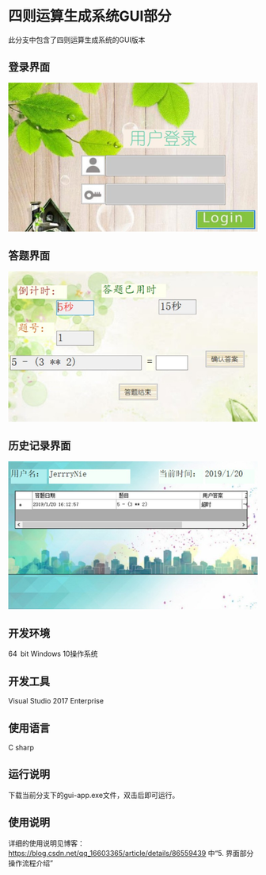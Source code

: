 # 四则运算生成系统GUI部分

此分支中包含了四则运算生成系统的GUI版本

## 登录界面

![image](https://github.com/JerrryNie/Arithmetic/blob/gui-app/gui-app/gui-app/Resources/LoginBackGround.JPG)

## 答题界面

![image](https://github.com/JerrryNie/Arithmetic/blob/gui-app/gui-app/gui-app/Resources/EditBackGround.JPG)

## 历史记录界面

![image](https://github.com/JerrryNie/Arithmetic/blob/gui-app/gui-app/gui-app/Resources/HistoryBackGround.JPG)
      
## 开发环境

64 bit Windows 10操作系统

## 开发工具

Visual Studio 2017 Enterprise

## 使用语言

C sharp

## 运行说明

下载当前分支下的gui-app.exe文件，双击后即可运行。

## 使用说明

详细的使用说明见博客：https://blog.csdn.net/qq_16603365/article/details/86559439 中“5. 界面部分操作流程介绍”
